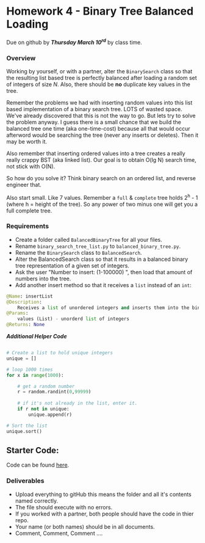 # Homework 4 - Binary Tree Balanced Loading
Due on github by ***Thursday March 10<sup>rd</sup>*** by class time. 

### Overview
Working by yourself, or with a partner, alter the `BinarySearch` class so that the resulting list based tree is perfectly balanced after loading a random set of integers of size _N_. Also, there should be __no__ duplicate key values in the tree. 

Remember the problems we had with inserting random values into this list based implementation of a binary search tree. LOTS of wasted space. We've already discovered that this is not the way to go. But lets try to solve the problem anyway. I guess there is a small chance that we build the balanced tree one time (aka one-time-cost) because all that would occur afterword would be searching the tree (never any inserts or deletes). Then it may be worth it.

Also remember that inserting ordered values into a tree creates a really really crappy BST (aka linked list). Our goal is to obtain O(lg N) search time, not stick with O(N). 

So how do you solve it? Think binary search on an ordered list, and reverse engineer that. 

Also start small. Like 7 values. Remember a `full` & `complete` tree holds 2<sup>h</sup> - 1 (where h = height of the tree). So any power of two minus one will get you a full complete tree.

### Requirements
- Create a folder called `BalancedBinaryTree` for all your files.
- Rename `binary_search_tree_list.py` to  `balanced_binary_tree.py`.
- Rename the `BinarySearch` class to `BalancedSearch`.
- Alter the BalancedSearch class so that it results in a balanced binary tree representation of a given set of integers.
- Ask the user "Number to insert: (1-100000) ", then load that amount of numbers into the tree.
- Add another insert method so that it receives a `list` instead of an `int`:

```python
@Name: insertList
@Description:
    Receives a list of unordered integers and inserts them into the binary tree in such a manner that the resulting tree is balanced.
@Params:
    values (List) - unorderd list of integers
@Returns: None
```

***Additional Helper Code***

```python

# Create a list to hold unique integers
unique = []

# loop 1000 times
for x in range(1000):

    # get a random number
    r = random.randint(0,99999)
    
    # if it's not already in the list, enter it.
    if r not in unique:
        unique.append(r)

# Sort the list
unique.sort()

```

## Starter Code:
Code can be found [here](https://github.com/rugbyprof/2143-ObjectOrientedProgramming/blob/master/binary_search_tree_list.py).

### Deliverables

- Upload everything to gitHub this means the folder and all it's contents named correctly.
- The file should execute with no errors.
- If you worked with a partner, both people should have the code in thier repo.
- Your name (or both names) should be in all documents.
- Comment, Comment, Comment ....

